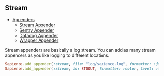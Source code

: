 ## Stream

- [Appenders](README.md)
  - [Stream Appender](stream.md)
  - [Sentry Appender](sentry.md)
  - [Datadog Appender](datadog.md)
  - [Wrapper Appender](wrapper.md)

Stream appenders are basically a log stream. You can add as many stream appenders as you like logging to different locations.

```ruby
Sapience.add_appender(:stream, file: "log/sapience.log", formatter: :json)
Sapience.add_appender(:stream, io: STDOUT, formatter: :color, level: :trace)
```